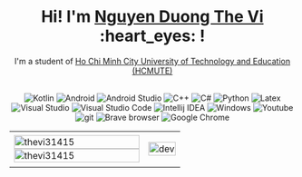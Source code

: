 <div align="center">
	<h1>Hi! I'm <a href="https://github.com/thevi31415">Nguyen Duong The Vi</a> :heart_eyes: !</h1>
	<div>I'm a student of <a href="https://hcmute.edu.vn/">Ho Chi Minh City University of Technology and Education (HCMUTE)</a> </div>
	<br />
	<p>
 
  <img alt="Kotlin" src="https://img.shields.io/badge/-Kotlin-6C3FD2?style=flat-square&logo=kotlin&logoColor=white" /> 
  <img alt="Android" src="https://img.shields.io/badge/-Android-00DD67?style=flat-square&logo=android&logoColor=white" />
  <img alt="Android Studio" src="https://img.shields.io/badge/-Android%20Studio-3DDC84?style=flat-square&logo=Android%20Studio&logoColor=white" />
  <img alt="C++" src="https://img.shields.io/badge/-C%2B%2B-2088FF?style=flat-square&logo=C%2B%2B&logoColor=white" />
  <img alt="C#" src="https://img.shields.io/badge/-Csharp-A177DC?style=flat-square&logo=csharp&logoColor=white" />
  <img alt="Python" src="https://img.shields.io/badge/-Python-FFD550?style=flat-square&logo=python&logoColor=white" />
  <img alt="Latex" src="https://img.shields.io/badge/-Latex-028181?style=flat-square&logo=latex&logoColor=white" />
  
  
  <img alt="Visual Studio" src="https://img.shields.io/badge/-Visual%20Studio-B179F1?style=flat-square&logo=visual%20studio&logoColor=white" />
  <img alt="Visual Studio Code" src="https://img.shields.io/badge/-Visual%20Studio%20Code-1FA0F1?style=flat-square&logo=visual%20studio%20code&logoColor=white" />
  
  <img alt="Intellij IDEA" src="https://img.shields.io/badge/-Intellij%20IDEA-FE2C5C?style=flat-square&logo=intellij%20IDEA&logoColor=white" />
  <img alt="Windows" src="https://img.shields.io/badge/-Windows-0084DE?style=flat-square&logo=windows&logoColor=white" />
  <img alt="Youtube" src="https://img.shields.io/badge/-Youtube-FF0000?style=flat-square&logo=youtube&logoColor=white" />
 
  <img alt="git" src="https://img.shields.io/badge/-Git-F05032?style=flat-square&logo=git&logoColor=white" />

  <img alt="Brave browser" src="https://img.shields.io/badge/-Brave_Browser-FB542B?style=flat-square&logo=brave&logoColor=white" />
  <img alt="Google Chrome" src="https://img.shields.io/badge/-Google%20Chrome-DD3628?style=flat-square&logo=google%20chrome&logoColor=white" />
</p>



<table style="width:100%;">
  <tr>
    <td>
      <img src="https://github-readme-stats.vercel.app/api/top-langs/?username=thevi31415&bg_color=FFFFFF00&text_color=179fa3&layout=compact&hide=CSS&langs_count=10&custom_title=Most%20Used%20Languages" alt="thevi31415" width="100%"/>
      <img src="https://github-readme-stats.vercel.app/api?username=thevi31415&bg_color=FFFFFF00&text_color=179fa3&show_icons=true&count_private=true&include_all_commits=true&custom_title=Nguyen%20Duong%20The%20Vi's%20GitHub%20Stats" alt="thevi31415" width="100%"/>
    </td>
    <td>
      <p align="center"> 
        <img src="https://cdn.dribbble.com/users/1059583/screenshots/4171367/coding-freak.gif" alt="dev" width="100%"/>
      </p>
    </td>
  </tr>
</table>

</div>

